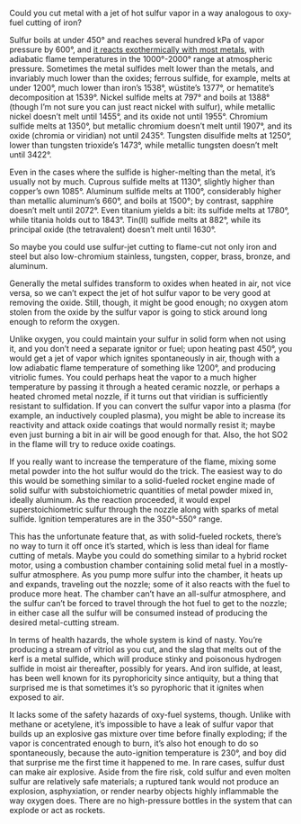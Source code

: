Could you cut metal with a jet of hot sulfur vapor in a way analogous
to oxy-fuel cutting of iron?

Sulfur boils at under 450° and reaches several hundred kPa of vapor
pressure by 600°, and [it reacts exothermically with most metals][0],
with adiabatic flame temperatures in the 1000°-2000° range at
atmospheric pressure.  Sometimes the metal sulfides melt lower than
the metals, and invariably much lower than the oxides; ferrous
sulfide, for example, melts at under 1200°, much lower than iron’s
1538°, wüstite’s 1377°, or hematite’s decomposition at 1539°.  Nickel
sulfide melts at 797° and boils at 1388° (though I’m not sure you can
just react nickel with sulfur), while metallic nickel doesn’t melt
until 1455°, and its oxide not until 1955°.  Chromium sulfide melts at
1350°, but metallic chromium doesn’t melt until 1907°, and its oxide
(chromia or viridian) not until 2435°.  Tungsten disulfide melts at
1250°, lower than tungsten trioxide’s 1473°, while metallic tungsten
doesn’t melt until 3422°.

[0]: https://en.wikipedia.org/wiki/Sulfidation

Even in the cases where the sulfide is higher-melting than the metal,
it’s usually not by much.  Cuprous sulfide melts at 1130°, slightly
higher than copper’s own 1085°.  Aluminum sulfide melts at 1100°,
considerably higher than metallic aluminum’s 660°, and boils at 1500°;
by contrast, sapphire doesn’t melt until 2072°.  Even titanium yields
a bit: its sulfide melts at 1780°, while titania holds out to 1843°.
Tin(II) sulfide melts at 882°, while its principal oxide (the
tetravalent) doesn’t melt until 1630°.

So maybe you could use sulfur-jet cutting to flame-cut not only iron
and steel but also low-chromium stainless, tungsten, copper, brass,
bronze, and aluminum.

Generally the metal sulfides transform to oxides when heated in air,
not vice versa, so we can’t expect the jet of hot sulfur vapor to be
very good at removing the oxide.  Still, though, it might be good
enough; no oxygen atom stolen from the oxide by the sulfur vapor is
going to stick around long enough to reform the oxygen.

Unlike oxygen, you could maintain your sulfur in solid form when not
using it, and you don’t need a separate ignitor or fuel; upon heating
past 450°, you would get a jet of vapor which ignites spontaneously in
air, though with a low adiabatic flame temperature of something like
1200°, and producing vitriolic fumes.  You could perhaps heat the
vapor to a much higher temperature by passing it through a heated
ceramic nozzle, or perhaps a heated chromed metal nozzle, if it turns
out that viridian is sufficiently resistant to sulfidation.  If you
can convert the sulfur vapor into a plasma (for example, an
inductively coupled plasma), you might be able to increase its
reactivity and attack oxide coatings that would normally resist it;
maybe even just burning a bit in air will be good enough for that.
Also, the hot SO2 in the flame will try to reduce oxide coatings.

If you really want to increase the temperature of the flame, mixing
some metal powder into the hot sulfur would do the trick.  The easiest
way to do this would be something similar to a solid-fueled rocket
engine made of solid sulfur with substoichiometric quantities of metal
powder mixed in, ideally aluminum.  As the reaction proceeded, it
would expel superstoichiometric sulfur through the nozzle along with
sparks of metal sulfide.  Ignition temperatures are in the 350°-550°
range.

This has the unfortunate feature that, as with solid-fueled rockets,
there’s no way to turn it off once it’s started, which is less than
ideal for flame cutting of metals.  Maybe you could do something
similar to a hybrid rocket motor, using a combustion chamber
containing solid metal fuel in a mostly-sulfur atmosphere.  As you
pump more sulfur into the chamber, it heats up and expands, traveling
out the nozzle; some of it also reacts with the fuel to produce more
heat.  The chamber can’t have an all-sulfur atmosphere, and the sulfur
can’t be forced to travel through the hot fuel to get to the nozzle;
in either case all the sulfur will be consumed instead of producing
the desired metal-cutting stream.

In terms of health hazards, the whole system is kind of nasty.  You’re
producing a stream of vitriol as you cut, and the slag that melts out
of the kerf is a metal sulfide, which will produce stinky and
poisonous hydrogen sulfide in moist air thereafter, possibly for
years.  And iron sulfide, at least, has been well known for its
pyrophoricity since antiquity, but a thing that surprised me is that
sometimes it’s so pyrophoric that it ignites when exposed to air.

It lacks some of the safety hazards of oxy-fuel systems, though.
Unlike with methane or acetylene, it’s impossible to have a leak of
sulfur vapor that builds up an explosive gas mixture over time before
finally exploding; if the vapor is concentrated enough to burn, it’s
also hot enough to do so spontaneously, because the auto-ignition
temperature is 230°, and boy did that surprise me the first time it
happened to me.  In rare cases, sulfur dust can make air explosive.
Aside from the fire risk, cold sulfur and even molten sulfur are
relatively safe materials; a ruptured tank would not produce an
explosion, asphyxiation, or render nearby objects highly inflammable
the way oxygen does.  There are no high-pressure bottles in the system
that can explode or act as rockets.
